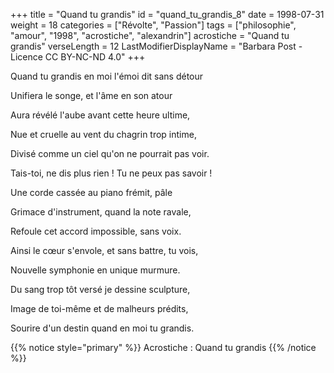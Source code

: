 +++
title = "Quand tu grandis"
id = "quand_tu_grandis_8"
date = 1998-07-31
weight = 18
categories = ["Révolte", "Passion"]
tags = ["philosophie", "amour", "1998", "acrostiche", "alexandrin"]
acrostiche = "Quand tu grandis"
verseLength = 12
LastModifierDisplayName = "Barbara Post - Licence CC BY-NC-ND 4.0"
+++

Quand tu grandis en moi l'émoi dit sans détour

Unifiera le songe, et l'âme en son atour

Aura révélé l'aube avant cette heure ultime,

Nue et cruelle au vent du chagrin trop intime,

Divisé comme un ciel qu'on ne pourrait pas voir.

Tais-toi, ne dis plus rien ! Tu ne peux pas savoir !

Une corde cassée au piano frémit, pâle

Grimace d'instrument, quand la note ravale,

Refoule cet accord impossible, sans voix.

Ainsi le cœur s'envole, et sans battre, tu vois,

Nouvelle symphonie en unique murmure.

Du sang trop tôt versé je dessine sculpture,

Image de toi-même et de malheurs prédits,

Sourire d'un destin quand en moi tu grandis.

{{% notice style="primary" %}}
Acrostiche : Quand tu grandis
{{% /notice %}}

